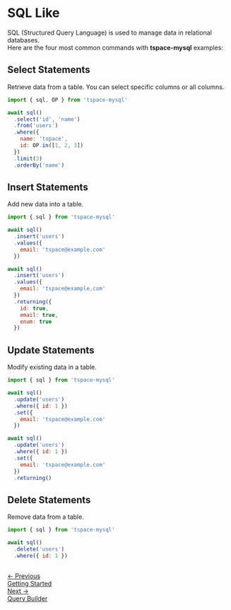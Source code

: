 # SQL Like
SQL (Structured Query Language) is used to manage data in relational databases.  
Here are the four most common commands with **tspace-mysql** examples:

## Select Statements
Retrieve data from a table. You can select specific columns or all columns.

```js
import { sql, OP } from 'tspace-mysql'

await sql()
  .select('id', 'name')
  .from('users')
  .where({
    name: 'tspace',
    id: OP.in([1, 2, 3])
  })
  .limit(3)
  .orderBy('name')

```

## Insert Statements
Add new data into a table.

```js
import { sql } from 'tspace-mysql'

await sql()
  .insert('users')
  .values({
    email: 'tspace@example.com'
  })

await sql()
  .insert('users')
  .values({
    email: 'tspace@example.com'
  })
  .returning({
    id: true,
    email: true,
    enum: true
  })
```

## Update Statements

Modify existing data in a table.

```js
import { sql } from 'tspace-mysql'

await sql()
  .update('users')
  .where({ id: 1 })
  .set({
    email: 'tspace@example.com'
  })

await sql()
  .update('users')
  .where({ id: 1 })
  .set({
    email: 'tspace@example.com'
  })
  .returning()

```

## Delete Statements

Remove data from a table.

```js
import { sql } from 'tspace-mysql'

await sql()
  .delete('users')
  .where({ id: 1 })
  
```
<div class="page-nav-cards">
    <a href="#" class="prev-card">
      <div class="nav-label"> 
          <span class="page-nav-arrow">←</span> 
          Previous
      </div>
      <div class="nav-title"> Getting Started</div>
    </a>

  <a href="#/query-builder" class="next-card">
    <div class="nav-label">
        Next
        <span class="page-nav-arrow">→</span>
    </div>
    <div class="nav-title">Query Builder</div>
  </a>
</div>